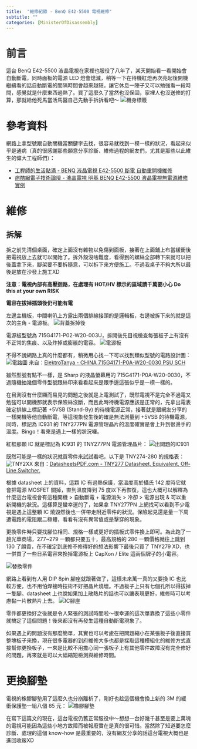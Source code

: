 ```yaml
---
title:  "維修紀錄 - BenQ E42-5500 電視維修"
subtitle: ""
categories: [MinisterOfDisassembly]
---
```


# 前言
這台 BenQ E42-5500 液晶電視在家裡也服役了八年了，某天開始看一看開始會自動斷電，同時面板的電源 LED 燈會熄滅，稍等一下在待機紅燈再次亮起後開機繼續看的話自動斷電的間隔時間會越來越短。讓它休息一陣子又可以勉強看一段時間，感覺就是什麼東西過熱了。買了這麼久了當然也沒保固，家裡人也沒送修的打算，那就給他死馬當活馬醫自己先動手拆拆看吧～
![機身標籤](/images/2022-05-BenQE425500/BenQE42-label.jpg)

# 參考資料
網路上拿型號跟自動關機當關鍵字去找，很容易就找到一模一樣的狀況，看起來似乎是通病（真的很感謝那些願意分享診斷、維修過程的網友們，尤其是那些以此維生的偉大工程師們）：

* [工程師的生活點滴 - BENQ 液晶電視 E42-5500 斷電 自動重開機維修](https://kawasaki000.pixnet.net/blog/post/209086989)
* [痞酷網電子技術論壇 - 液晶電視 明基 BENQ E42-5500 液晶電視無電源維修實例](https://bbs.pigoo.com/thread-64657-1-1.html)

# 維修
## 拆解
拆之前先清個桌面，確定上面沒有雜物以免傷到面板，接著在上面鋪上布當緩衝後把電視放上去就可以開始了。拆外殼沒啥難度，看得到的螺絲全部轉下來就可以把後蓋拿下來，腳架要不要拆隨意，可以拆下來方便施工。不過我桌子不夠大所以最後是放在沙發上施工XD

**注意：電視內部有高壓迴路，在處理有 HOT/HV 標示的區域請千萬要小心 Do this at your own RISK**

**電容在拔掉插頭後仍可能有電**

左邊主機板，中間喇叭上方露出兩個排線接頭的是邏輯板，右邊被拆下來的就是這次的主角 - 電源板。
![背蓋拆掉後](/images/2022-05-BenQE425500/BenQE42-opened.jpg)

電源板型號為 715G4171-P02-W20-003U，拆開後先目視檢查每張板子上有沒有不正常的焦痕、以及炸掉或膨脹的電容。
![電源板](/images/2022-05-BenQE425500/BenQE42-pwr.jpg)

不得不說網路上真的什麼都有，稍微用心找一下可以找到類似型號的電路設計圖：
![電路圖](/images/2022-05-BenQE425500/PSU-sch.jpg)
來自：[ElektroTanya - CHINA 715G4171-P0A-W20-0030 PSU SCH](https://elektrotanya.com/china_715g4171-p0a-w20-0030_psu_sch.pdf/download.html)

雖然型號有點不一樣，是 Sharp 的液晶螢幕用的 715G4171-P0A-W20-0030，不過隨機抽幾個零件型號跟絲印來看看起來是跟手邊這張似乎是一模一樣的。

在目測沒有什麼顯而易見的問題之後就是上電測試了，既然電視不是完全不過電又勉強可以開機那就表示保險絲沒斷，而且此時待機電源應該是正常的，先拿出電表確定排線上標記著 +5VSB (Stand-By) 的待機電源正常，接著就是跟網友分享的一樣開機等他自動斷電，等這現象發生後的確是無法測量到 +5VSB 的待機電源，同時，標記為 IC931 的 TNY277PN 電源管理晶片的溫度確實是會上升到很燙手的溫度。Bingo！看來是遇上一樣的狀況囉。

紅框那顆 IC 就是標記為 IC931 的 TNY277PN 電源管理晶片：
![出問題的IC931](/images/2022-05-BenQE425500/BenQE42-faultyIC.jpg)

既然可能是一樣的狀況就買零件來試試看吧，以下是 TNY274-280 的規格表：
![TNY2XX](/images/2022-05-BenQE425500/TNY2XX.png)
來自：[DatasheetsPDF.com - TNY277 Datasheet, Equivalent, Off-Line Switcher.](https://datasheetspdf.com/pdf/552593/PowerIntegrations/TNY277/1)

根據 datasheet 上的資料，這顆 IC 有過熱保護，當溫度高於攝氏 142 度時它就會把電源 MOSFET 關掉，直到溫度降到 75 度以下再恢復，這也大概可以解釋為什麼這台電視會有這種開機 > 自動斷電 + 電源消失 > 冷卻 > 電源出現 & 可以重新開機的狀況。這樣算是蠻幸運的了，如果拿 TNY277PN 上網找可以看到不少電視是遇上這整顆 IC 燒毀然後也一併帶走附近零件的狀況。保險起見還是量一下周遭電路的電阻跟二極體，看看有沒有異常值或是擊穿的現象。

更換零件時只要找腳位相同、規格一樣或更好的插板式零件換上即可。為此跑了一趟光華商場，277~279 一顆都只要五十，最高規格的 280 一顆價格就往上跳到 130 了頗貴，在不確定到底修不修得好的想法影響下最後只買了 TNY279 XD，也一併買了一些日系電容來換掉電源板上 CapXon / Elite 這兩個牌子的小電容。

![替換零件](/images/2022-05-BenQE425500/BenQE42-parts.jpg)

網路上看到有人用 DIP 8pin 腳座就跟著做了，這樣未來萬一真的又要換 IC 也比較方便，也不用怕焊接時技術不好把晶片燒壞。不過板子上只有七個孔所以得拔掉一隻腳。datasheet 上也說如果加上散熱片的話也可以讓表現更好，維修時可以考慮黏一片散熱片上去。
![IC腳座](/images/2022-05-BenQE425500/BenQE42-ICseat.jpg)

零件都更換好之後就是令人緊張的測試時間啦～很幸運的這次單靠換了這些小零件就搞定了這個問題！後來都沒有再發生這種自動斷電現象了。

如果遇上的問題沒有那麼簡單，其實也可以考慮在把問題縮小在某張板子後直接買整塊板子來換，現在很多電器的到府維修大多也都是採取這種模組化的維修方式直接幫你更換板子，一來是比較不用擔心同一張板子上有其他零件故障沒有完全修好的問題，再來就是可以大幅縮短檢測與維修時間。

# 更換腳墊
電視的橡膠腳墊用了這麼久也分崩離析了，剛好也趁這個機會換上新的 3M 的緩衝保護墊一組八個 85 元：
![橡膠腳墊](/images/2022-05-BenQE425500/BenQE42-stand.jpg)

在寫下這篇文的現在，這台電視仍舊正常服役中～想想一台好幾千甚至是要上萬塊的電視可能因為這些小地方故障而被報廢實在是真的很可惜。當然除了知道要怎麼診斷、處理的這個 know-how 是最重要的，沒有網友分享的話這台電視大概也是進回收廠XD
